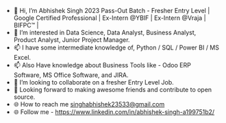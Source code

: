 - 👋 Hi, I’m  Abhishek Singh 2023 Pass-Out Batch - Fresher Entry Level | Google Certified Professional | Ex-Intern @YBIF | Ex-Intern @Vraja | BIFPC™ |
- 👀 I’m interested in Data Science, Data Analyst, Business Analyst, Product Analyst, Junior Project Manager.
- 📫 I have some intermediate knowledge of, Python / SQL / Power BI / MS Excel.
- 📫 Also Have knowledge about Business Tools like - Odoo ERP Software, MS Office Software, and JIRA.
- 💞️ I’m looking to collaborate on a fresher Entry Level Job.
- 🤝 Looking forward to making awesome friends and contribute to open source.
- 🌐 How to reach me singhabhishek23533@gmail.com
- 🌐 Follow me - https://www.linkedin.com/in/abhishek-singh-a199751b2/

<!---
absingh113/absingh113 is a ✨ special ✨ repository because its `README.md` (this file) appears on your GitHub profile.
You can click the Preview link to take a look at your changes.
--->
